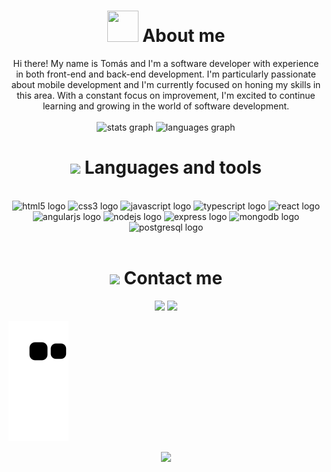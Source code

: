 <div align="center">
  <h1>
    <img src="https://media.giphy.com/media/k76eCxLAYwyjyFXClf/giphy.gif" height="50px" width="50px">
    About me
  </h1>
   Hi there! My name is Tomás and I'm a software developer with experience in both front-end and back-end development. I'm particularly passionate    about mobile development and I'm currently focused on honing my skills in this area. With a constant focus on improvement, I'm excited to           continue learning and growing in the world of software development.
</div>

<br />
    
<div align="center">
  <img src="https://github-readme-stats-aybar.vercel.app/api?username=tomasaybar&hide_title=true&hide_rank=false&show_icons=true&include_all_commits=true&count_private=true&disable_animations=false&theme=tokyonight&locale=en&hide_border=true&order=1" height="150" alt="stats graph"  />
  <img src="https://github-readme-stats-aybar.vercel.app/api/top-langs?username=tomasaybar&locale=en&hide_title=true&layout=compact&card_width=320&langs_count=6&theme=tokyonight&hide_border=true&order=2" height="150" alt="languages graph"  />
</div>

<div align="center"> 
  <h1><img src="https://media.giphy.com/media/UvPvsX9oMlMWs/giphy.gif" height="30px"> Languages and tools</h1>
  <div style="display: inline_block"><br>
    <img src="https://cdn.jsdelivr.net/gh/devicons/devicon/icons/html5/html5-original.svg" height="50" width="65" alt="html5 logo"  />
  <img src="https://cdn.jsdelivr.net/gh/devicons/devicon/icons/css3/css3-original.svg" height="50" width="65" alt="css3 logo"  />
  <img src="https://cdn.jsdelivr.net/gh/devicons/devicon/icons/javascript/javascript-original.svg" height="50" width="65" alt="javascript logo"  />
  <img src="https://cdn.jsdelivr.net/gh/devicons/devicon/icons/typescript/typescript-original.svg" height="50" width="65" alt="typescript logo"  />
  <img src="https://cdn.jsdelivr.net/gh/devicons/devicon/icons/react/react-original.svg" height="50" width="65" alt="react logo"  />
  <img src="https://cdn.jsdelivr.net/gh/devicons/devicon/icons/angularjs/angularjs-original.svg" height="50" width="65" alt="angularjs logo"  />
  <img src="https://cdn.jsdelivr.net/gh/devicons/devicon/icons/nodejs/nodejs-original.svg" height="50" width="65" alt="nodejs logo"  />
  <img src="https://cdn.jsdelivr.net/gh/devicons/devicon/icons/express/express-original.svg" height="50" width="65" alt="express logo"  />
  <img src="https://cdn.jsdelivr.net/gh/devicons/devicon/icons/mongodb/mongodb-original.svg" height="50" width="65" alt="mongodb logo"  />
  <img src="https://cdn.jsdelivr.net/gh/devicons/devicon/icons/postgresql/postgresql-original.svg" height="50" width="65" alt="postgresql logo"  />
  </div>
</div>
  
<br />
  
<div align="center">
<h1><img src="https://media.giphy.com/media/l0IyjS5FXeMOtVMyY/giphy.gif" height="30px"> Contact me</h1>
<div>
  <a href="https://www.linkedin.com/in/tomasaybar/" target="_blank"><img src="https://img.shields.io/badge/-LinkedIn-%230077B5?style=for-the-badge&logo=linkedin&logoColor=white"></a> 
  <a href="mailto:aybar.t4@gmail.com"><img src="https://img.shields.io/badge/-Gmail-%23333?style=for-the-badge&logo=gmail&logoColor=white" target="_blank"></a>
</div>  
</div>

![Snake animation](https://github.com/TomasAybar/TomasAybar/blob/output/github-contribution-grid-snake.svg)

<div align="center">
<a href="https://visitorbadge.io/status?path=https%3A%2F%2Fgithub.com%2FTomasAybar%2FTomasAybar"><img src="https://api.visitorbadge.io/api/visitors?path=https%3A%2F%2Fgithub.com%2FTomasAybar%2FTomasAybar&label=Profile%20views&countColor=%23ffd95a&labelStyle=upper" /></a>
</div>
<!-- ![Visitors](https://api.visitorbadge.io/api/visitors?path=https%3A%2F%2Fgithub.com%2FTomasAybar%2FTomasAybar&label=Profile%20views&countColor=%23ffd95a&labelStyle=upper) -->
